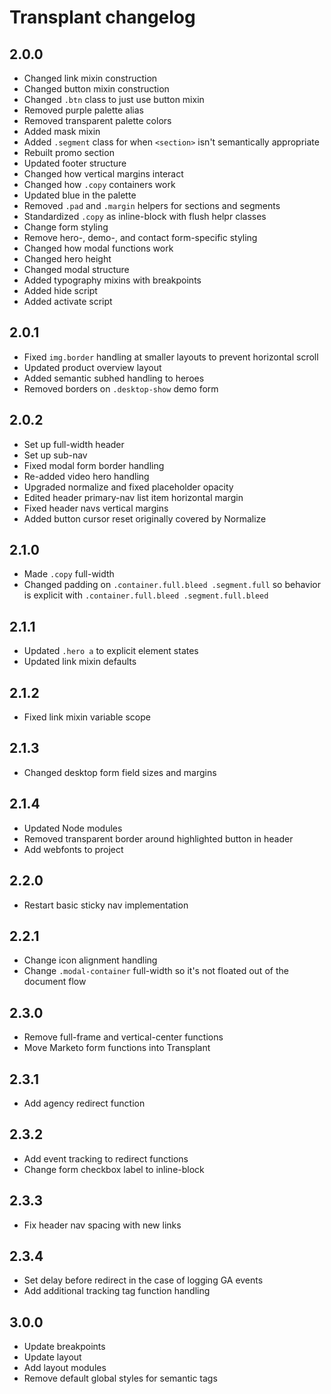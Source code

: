 # Transplant changelog

## 2.0.0

- Changed link mixin construction
- Changed button mixin construction
- Changed `.btn` class to just use button mixin
- Removed purple palette alias
- Removed transparent palette colors
- Added mask mixin
- Added `.segment` class for when `<section>` isn't semantically appropriate
- Rebuilt promo section
- Updated footer structure
- Changed how vertical margins interact
- Changed how `.copy` containers work
- Updated blue in the palette
- Removed `.pad` and `.margin` helpers for sections and segments
- Standardized `.copy` as inline-block with flush helpr classes
- Change form styling
- Remove hero-, demo-, and contact form-specific styling
- Changed how modal functions work
- Changed hero height
- Changed modal structure
- Added typography mixins with breakpoints
- Added hide script
- Added activate script

## 2.0.1

- Fixed `img.border` handling at smaller layouts to prevent horizontal scroll
- Updated product overview layout
- Added semantic subhed handling to heroes
- Removed borders on `.desktop-show` demo form

## 2.0.2

- Set up full-width header
- Set up sub-nav
- Fixed modal form border handling
- Re-added video hero handling
- Upgraded normalize and fixed placeholder opacity
- Edited header primary-nav list item horizontal margin
- Fixed header navs vertical margins
- Added button cursor reset originally covered by Normalize

## 2.1.0

- Made `.copy` full-width
- Changed padding on `.container.full.bleed .segment.full` so behavior is explicit with `.container.full.bleed .segment.full.bleed`

## 2.1.1

- Updated `.hero a` to explicit element states
- Updated link mixin defaults

## 2.1.2

- Fixed link mixin variable scope

## 2.1.3

- Changed desktop form field sizes and margins

## 2.1.4

- Updated Node modules
- Removed transparent border around highlighted button in header
- Add webfonts to project

## 2.2.0

- Restart basic sticky nav implementation

## 2.2.1

- Change icon alignment handling
- Change `.modal-container` full-width so it's not floated out of the document flow

## 2.3.0

- Remove full-frame and vertical-center functions
- Move Marketo form functions into Transplant

## 2.3.1

- Add agency redirect function

## 2.3.2

- Add event tracking to redirect functions
- Change form checkbox label to inline-block

## 2.3.3

- Fix header nav spacing with new links

## 2.3.4

- Set delay before redirect in the case of logging GA events
- Add additional tracking tag function handling

## 3.0.0

- Update breakpoints
- Update layout
- Add layout modules
- Remove default global styles for semantic tags

